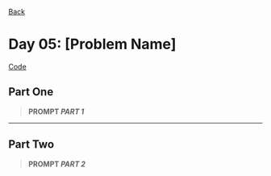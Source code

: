 [Back](../README.md)

# Day 05: [Problem Name]

[Code](./index.js)

## Part One

> **PROMPT _PART 1_**

---

## Part Two

> **PROMPT _PART 2_**
